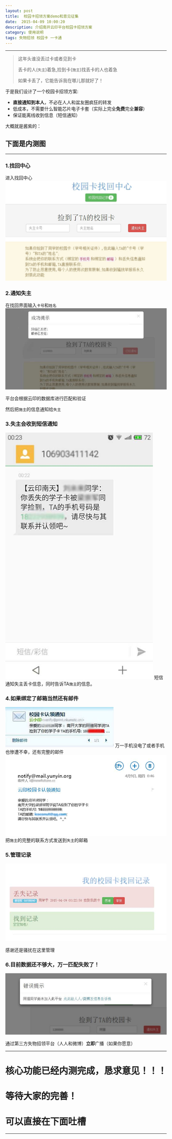```yaml
---
layout: post
title:  校园卡招领方案demo和意见征集
date:  2015-04-09 10:00:20
description: 介绍南开云印平台校园卡招领方案
category: 使用说明
tags: 失物招领 校园卡 一卡通
---
```


----

>这年头谁没丢过卡或者见到卡
>
>丢卡的人(`失主`)着急,捡到卡(`施主`)找丢卡的人也着急
>
>如果卡丢了，它能告诉我在哪儿那就好了！

于是我们设计了一个校园卡招领方案:

* **直接通知到本人**，不必在人人和盆友圈疯狂的转发
* 低成本，不需要什么智能芯片电子卡套（实际上完全**免费**完全**兼容**）
* 保证能离线收到信息（短信通知）

大概就是酱紫的：

## 下面是内测图
-----

### 1.找回中心

进入找回中心
![找回中心](../assets/image/2015-04-09/find_card.jpg) 

### 2.通知失主

在找回界面输入`卡号`和`姓名`
![找回中心](../assets/image/2015-04-09/find_success.jpg)

平台会根据云印的数据库进行匹配和验证

然后把`施主`的信息通知给`失主`

### 3.失主会收到短信通知

![短信通知](../assets/image/2015-04-09/find_phone.jpg)
短信通知失主丢卡信息，同时告诉TA`施主`的信息。

### 4.如果绑定了邮箱当然还有邮件

![邮件通知](../assets/image/2015-04-09/find_email.jpg)
万一手机没电了或者手机也惨遭不幸，还有完整的邮件
![邮件内容](../assets/image/2015-04-09/find_emailmsg.jpg)
把`施主`的完整的联系方式发送到`失主`的邮箱

### 5.管理记录

![查看记录](../assets/image/2015-04-09/find_log.jpg)

感谢还是骚扰在这里管理

### 6.目前数据还不够大，万一匹配失败了！

![查找失败](../assets/image/2015-04-09/find_error.jpg)

通过第三方失物招领平台（人人和微博）**立即**广播（如果你愿意）

-----

# 核心功能已经内测完成，恳求意见！！！
# 等待大家的完善！
# 可以直接在下面吐槽
----